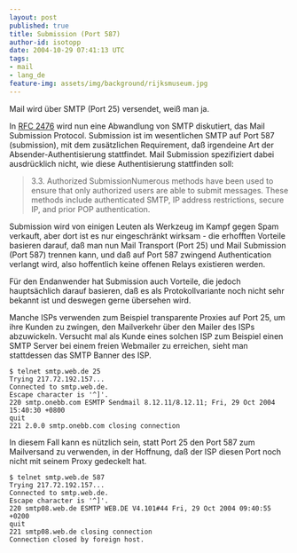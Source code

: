 ```yaml
---
layout: post
published: true
title: Submission (Port 587)
author-id: isotopp
date: 2004-10-29 07:41:13 UTC
tags:
- mail
- lang_de
feature-img: assets/img/background/rijksmuseum.jpg
---
```

Mail wird über SMTP (Port 25) versendet, weiß man ja.

In [RFC 2476](http://www.ietf.org/rfc/rfc2476.txt) wird nun eine Abwandlung
von SMTP diskutiert, das Mail Submission Protocol. Submission ist im
wesentlichen SMTP auf Port 587 (submission), mit dem zusätzlichen
Requirement, daß irgendeine Art der Absender-Authentisierung stattfindet.
Mail Submission spezifiziert dabei ausdrücklich nicht, wie diese
Authentisierung stattfinden soll:

> 3.3. Authorized SubmissionNumerous methods have been used to ensure that
> only authorized users are able to submit messages. These methods include
> authenticated SMTP, IP address restrictions, secure IP, and prior POP
> authentication.

Submission wird von einigen Leuten als Werkzeug im Kampf gegen Spam
verkauft, aber dort ist es nur eingeschränkt wirksam - die erhofften
Vorteile basieren darauf, daß man nun Mail Transport (Port 25) und Mail
Submission (Port 587) trennen kann, und daß auf Port 587 zwingend
Authentication verlangt wird, also hoffentlich keine offenen Relays
existieren werden.

Für den Endanwender hat Submission auch Vorteile, die jedoch hauptsächlich
darauf basieren, daß es als Protokollvariante noch nicht sehr bekannt ist
und deswegen gerne übersehen wird.

Manche ISPs verwenden zum Beispiel transparente Proxies auf Port 25, um ihre
Kunden zu zwingen, den Mailverkehr über den Mailer des ISPs abzuwickeln.
Versucht mal als Kunde eines solchen ISP zum Beispiel einen SMTP Server bei
einem freien Webmailer zu erreichen, sieht man stattdessen das SMTP Banner
des ISP.

```console
$ telnet smtp.web.de 25
Trying 217.72.192.157...
Connected to smtp.web.de.
Escape character is '^]'.
220 smtp.onebb.com ESMTP Sendmail 8.12.11/8.12.11; Fri, 29 Oct 2004 15:40:30 +0800
quit
221 2.0.0 smtp.onebb.com closing connection
```

In diesem Fall kann es nützlich sein, statt Port 25 den Port 587 zum
Mailversand zu verwenden, in der Hoffnung, daß der ISP diesen Port noch
nicht mit seinem Proxy gedeckelt hat.

```console
$ telnet smtp.web.de 587
Trying 217.72.192.157...
Connected to smtp.web.de.
Escape character is '^]'.
220 smtp08.web.de ESMTP WEB.DE V4.101#44 Fri, 29 Oct 2004 09:40:55 +0200
quit
221 smtp08.web.de closing connection
Connection closed by foreign host.
```
